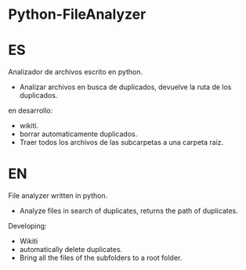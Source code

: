 # Python-FileAnalyzer

# ES

Analizador de archivos escrito en python.

- Analizar archivos en busca de duplicados, devuelve la ruta de los duplicados.

en desarrollo:
- wikiti.
- borrar automaticamente duplicados.
- Traer todos los archivos de las subcarpetas a una carpeta raiz.

# EN

File analyzer written in python.

- Analyze files in search of duplicates, returns the path of duplicates.

Developing:
- Wikiti
- automatically delete duplicates.
- Bring all the files of the subfolders to a root folder.
